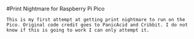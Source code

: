 #Print Nightmare for Raspberry Pi Pico

	This is my first attempt at getting print nightmare to run on the Pico. Original code credit goes to PanicAcid and Cribbit. I do not know if this is going to work I can only attempt it.
	